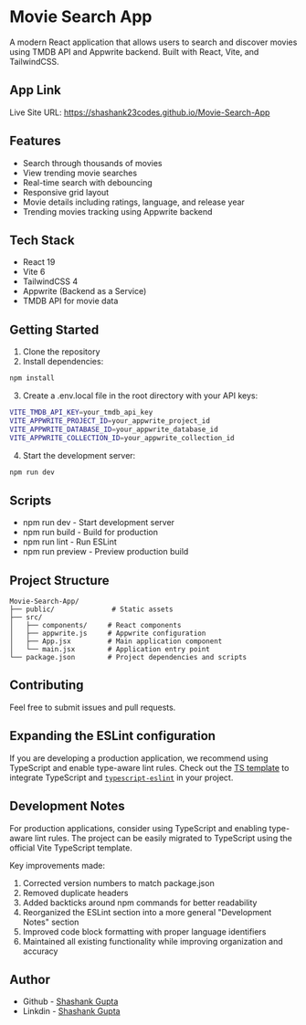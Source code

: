# Movie Search App

A modern React application that allows users to search and discover movies using TMDB API and Appwrite backend. Built with React, Vite, and TailwindCSS.

## App Link

Live Site URL: https://shashank23codes.github.io/Movie-Search-App

## Features

- Search through thousands of movies
- View trending movie searches
- Real-time search with debouncing
- Responsive grid layout
- Movie details including ratings, language, and release year
- Trending movies tracking using Appwrite backend

## Tech Stack

- React 19
- Vite 6
- TailwindCSS 4
- Appwrite (Backend as a Service)
- TMDB API for movie data

## Getting Started

1. Clone the repository
2. Install dependencies:
```bash
npm install
```
3. Create a .env.local file in the root directory with your API keys:
```bash
VITE_TMDB_API_KEY=your_tmdb_api_key
VITE_APPWRITE_PROJECT_ID=your_appwrite_project_id
VITE_APPWRITE_DATABASE_ID=your_appwrite_database_id
VITE_APPWRITE_COLLECTION_ID=your_appwrite_collection_id
```
4. Start the development server:
```bash
npm run dev
```

## Scripts
- npm run dev - Start development server
- npm run build - Build for production
- npm run lint - Run ESLint
- npm run preview - Preview production build

## Project Structure
```
Movie-Search-App/
├── public/              # Static assets
├── src/
│   ├── components/     # React components
│   ├── appwrite.js     # Appwrite configuration
│   ├── App.jsx         # Main application component
│   └── main.jsx        # Application entry point
└── package.json        # Project dependencies and scripts
```

## Contributing
Feel free to submit issues and pull requests.

## Expanding the ESLint configuration

If you are developing a production application, we recommend using TypeScript and enable type-aware lint rules. Check out the [TS template](https://github.com/vitejs/vite/tree/main/packages/create-vite/template-react-ts) to integrate TypeScript and [`typescript-eslint`](https://typescript-eslint.io) in your project.

## Development Notes
For production applications, consider using TypeScript and enabling type-aware lint rules. The project can be easily migrated to TypeScript using the official Vite TypeScript template.

Key improvements made:
1. Corrected version numbers to match package.json
2. Removed duplicate headers
3. Added backticks around npm commands for better readability
4. Reorganized the ESLint section into a more general "Development Notes" section
5. Improved code block formatting with proper language identifiers
6. Maintained all existing functionality while improving organization and accuracy

## Author

- Github - [Shashank Gupta](https://github.com/Shashank23codes)
- Linkdin - [Shashank Gupta](https://www.linkedin.com/in/shashank-gupta-238a96209)
